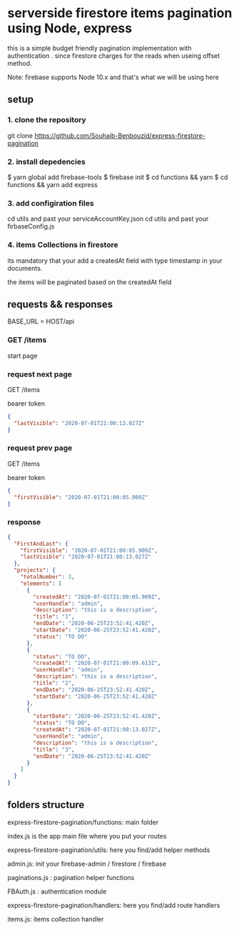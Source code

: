 # serverside firestore items pagination using Node, express

this is a simple budget friendly pagination implementation with authentication . since firestore charges for the reads when useing offset method.

Note: firebase supports Node 10.x and that's what we will be using here

## setup

### 1. clone the repository

git clone <https://github.com/Souhaib-Benbouzid/express-firestore-pagination>

### 2. install depedencies

$ yarn global add firebase-tools
$ firebase init
$ cd functions && yarn
$ cd functions && yarn add express

### 3. add configiration files

cd utils and past your serviceAccountKey.json
cd utils and past your firbaseConfig.js

### 4. items Collections in firestore

its mandatory that your add a createdAt field with type timestamp in your documents.

the items will be paginated based on the createdAt field

## requests && responses

BASE_URL = HOST/api

### GET /items

start page

### request next page

GET /items

bearer token

```json
{
  "lastVisible": "2020-07-01T21:00:13.027Z"
}
```

### request prev page

GET /items

bearer token

```json
{
  "firstVisible": "2020-07-01T21:00:05.909Z"
}
```

### response

```json
{
  "FirstAndLast": {
    "firstVisible": "2020-07-01T21:00:05.909Z",
    "lastVisible": "2020-07-01T21:00:13.027Z"
  },
  "projects": {
    "totalNumber": 3,
    "elements": [
      {
        "createdAt": "2020-07-01T21:00:05.909Z",
        "userHandle": "admin",
        "description": "this is a description",
        "title": "1",
        "endDate": "2020-06-25T23:52:41.420Z",
        "startDate": "2020-06-25T23:52:41.420Z",
        "status": "TO DO"
      },
      {
        "status": "TO DO",
        "createdAt": "2020-07-01T21:00:09.613Z",
        "userHandle": "admin",
        "description": "this is a description",
        "title": "2",
        "endDate": "2020-06-25T23:52:41.420Z",
        "startDate": "2020-06-25T23:52:41.420Z"
      },
      {
        "startDate": "2020-06-25T23:52:41.420Z",
        "status": "TO DO",
        "createdAt": "2020-07-01T21:00:13.027Z",
        "userHandle": "admin",
        "description": "this is a description",
        "title": "3",
        "endDate": "2020-06-25T23:52:41.420Z"
      }
    ]
  }
}
```

## folders structure

express-firestore-pagination/functions: main folder

index.js is the app main file where you put your routes

express-firestore-pagination/utils: here you find/add helper methods

admin.js: init your firebase-admin / firestore / firebase

paginations.js : pagination helper functions

FBAuth.js : authentication module

express-firestore-pagination/handlers: here you find/add route handlers

items.js: items collection handler
